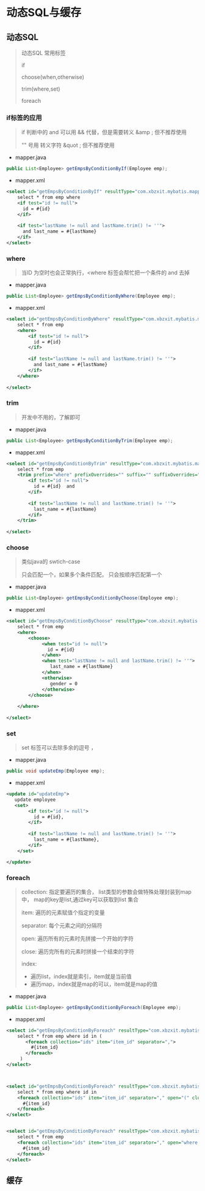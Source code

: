 # 动态SQL与缓存

## 动态SQL

> 动态SQL 常用标签
>
> if
>
> choose(when,otherwise)
>
> trim(where,set)
>
> foreach

### if标签的应用

> if 判断中的 and 可以用 && 代替，但是需要转义 &amp ;  但不推荐使用
>
> "" 号用 转义字符 &quot ;  但不推荐使用

* mapper.java

```java
public List<Employee> getEmpsByConditionByIf(Employee emp);
```

* mapper.xml

```xml
<select id="getEmpsByConditionByIf" resultType="com.xbzxit.mybatis.mapper.Employee">
    select * from emp where 
    <if test="id != null">
      id = #{id}
    </if>
  
    <if test="lastName != null and lastName.trim() != ''">
      and last_name = #{lastName}
    </if>
</select>
```

### where

> 当ID 为空时也会正常执行，<where 标签会帮忙把一个条件的 and 去掉

* mapper.java

```java
public List<Employee> getEmpsByConditionByWhere(Employee emp);
```

* mapper.xml

```xml
<select id="getEmpsByConditionByWhere" resultType="com.xbzxit.mybatis.mapper.Employee">
    select * from emp
    <where>
        <if test="id != null">
          id = #{id}
        </if>
  
        <if test="lastName != null and lastName.trim() != ''">
          and last_name = #{lastName}
        </if>
    </where> 
   
</select>
```

### trim

> 开发中不用的，了解即可

* mapper.java

```java
public List<Employee> getEmpsByConditionByTrim(Employee emp);
```

* mapper.xml

```xml
<select id="getEmpsByConditionByTrim" resultType="com.xbzxit.mybatis.mapper.Employee">
    select * from emp
    <trim prefix="where" prefixOverrides="" suffix="" suffixOverrides="and">
        <if test="id != null">
          id = #{id}  and
        </if>
  
        <if test="lastName != null and lastName.trim() != ''">
          last_name = #{lastName}
        </if>
    </trim> 
   
</select>
```

### choose

> 类似java的 swtich-case
>
> 只会匹配一个，如果多个条件匹配， 只会按顺序匹配第一个

* mapper.java

```java
public List<Employee> getEmpsByConditionByChoose(Employee emp);
```

* mapper.xml

```xml
<select id="getEmpsByConditionByChoose" resultType="com.xbzxit.mybatis.mapper.Employee">
    select * from emp
    <where>
        <choose>
             <when test="id != null">
               id = #{id}
             </when>
             <when test="lastName != null and lastName.trim() != ''">
                last_name = #{lastName}
             </when>
             <otherwise>
                gender = 0 
             </otherwise>
        </choose>
  
    </where> 
   
</select>
```

### set

> set 标签可以去除多余的逗号 ，

* mapper.java

```java
public void updateEmp(Employee emp);
```

* mapper.xml

```xml
<update id="updateEmp">
   update employee
   <set>
        <if test="id != null">
          id = #{id},
        </if>
  
        <if test="lastName != null and lastName.trim() != ''">
          last_name = #{lastName},
        </if>
    </set>

</update>
```

### foreach

> collection: 指定要遍历的集合， list类型的参数会做特殊处理封装到map中， map的key是list,通过key可以获取到list  集合
>
> item:  遍历的元素赋值个指定的变量
>
> separator: 每个元素之间的分隔符
>
> open: 遍历所有的元素时先拼接一个开始的字符
>
> close: 遍历完所有的元素时拼接一个结束的字符
>
> index:
>
> - 遍历list，index就是索引，item就是当前值
> - 遍历map，index就是map的可以，item就是map的值

* mapper.java

```java
public List<Employee> getEmpsByConditionByForeach(Employee emp);
```

* mapper.xml

```xml
<select id="getEmpsByConditionByForeach" resultType="com.xbzxit.mybatis.mapper.Employee">
    select * from emp where id in (
       <foreach collection="ids" item="item_id" separator=",">
         #{item_id}
       </foreach>
     )
</select>



<select id="getEmpsByConditionByForeach" resultType="com.xbzxit.mybatis.mapper.Employee">
    select * from emp where id in
    <foreach collection="ids" item="item_id" separator="," open="(" close=")" index="">
      #{item_id}
    </foreach>
</select>


<select id="getEmpsByConditionByForeach" resultType="com.xbzxit.mybatis.mapper.Employee">
    select * from emp
    <foreach collection="ids" item="item_id" separator="," open="where id in (" close=")" index="">
      #{item_id}
    </foreach>
</select>
```

## 缓存
